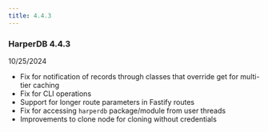 ```yaml
---
title: 4.4.3
---
```


### HarperDB 4.4.3

10/25/2024

- Fix for notification of records through classes that override get for multi-tier caching
- Fix for CLI operations
- Support for longer route parameters in Fastify routes
- Fix for accessing `harperdb` package/module from user threads
- Improvements to clone node for cloning without credentials
